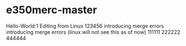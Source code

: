 # e350merc-master
Hello-World:1
Editing from Linux
123456
introducing merge errors
introducing merge errors (linux will not see this as of now)
111111
222222
444444

